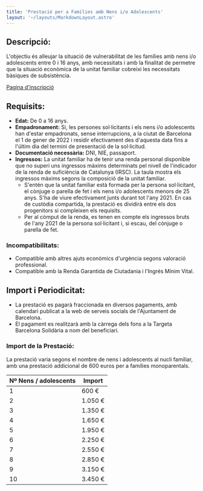 ```yaml
---
title: 'Prestació per a Famílies amb Nens i/o Adolescents'
layout: '~/layouts/MarkdownLayout.astro'
---
```


## Descripció:

L'objectiu és alleujar la situació de vulnerabilitat de les famílies amb nens i/o adolescents entre 0 i 16 anys, amb necessitats i amb la finalitat de permetre que la situació econòmica de la unitat familiar cobreixi les necessitats bàsiques de subsistència.

[Pagina d'inscripció](https://lesmevesajudes.barcelona.cat/es/ayudas/prestaciones-económicas-de-urgencia-social-las-familias-de-barcelona-con-niños-y-o)

## Requisits:

- **Edat:** De 0 a 16 anys.
- **Empadronament:** Sí, les persones sol·licitants i els nens i/o adolescents han d'estar empadronats, sense interrupcions, a la ciutat de Barcelona el 1 de gener de 2022 i residir efectivament des d'aquesta data fins a l'últim dia del termini de presentació de la sol·licitud.
- **Documentació necessària:** DNI, NIE, passaport.
- **Ingressos:** La unitat familiar ha de tenir una renda personal disponible que no superi uns ingressos màxims determinats pel nivell de l'indicador de la renda de suficiència de Catalunya (IRSC). La taula mostra els ingressos màxims segons la composició de la unitat familiar.
  - S'entén que la unitat familiar està formada per la persona sol·licitant, el cònjuge o parella de fet i els nens i/o adolescents menors de 25 anys. S'ha de viure efectivament junts durant tot l'any 2021. En cas de custòdia compartida, la prestació es dividirà entre els dos progenitors si compleixen els requisits.
  - Per al còmput de la renda, es tenen en compte els ingressos bruts de l'any 2021 de la persona sol·licitant i, si escau, del cònjuge o parella de fet.

### Incompatibilitats:

- Compatible amb altres ajuts econòmics d'urgència segons valoració professional.
- Compatible amb la Renda Garantida de Ciutadania i l'Ingrés Mínim Vital.

## Import i Periodicitat:

- La prestació es pagarà fraccionada en diversos pagaments, amb calendari publicat a la web de serveis socials de l'Ajuntament de Barcelona.
- El pagament es realitzarà amb la càrrega dels fons a la Targeta Barcelona Solidària a nom del beneficiari.

### Import de la Prestació:

La prestació varia segons el nombre de nens i adolescents al nucli familiar, amb una prestació addicional de 600 euros per a famílies monoparentals.

| Nº Nens / adolescents  | Import |
|----------------------------------------|---------|
| 1                                      | 600 €   |
| 2                                      | 1.050 € |
| 3                                      | 1.350 € |
| 4                                      | 1.650 € |
| 5                                      | 1.950 € |
| 6                                      | 2.250 € |
| 7                                      | 2.550 € |
| 8                                      | 2.850 € |
| 9                                      | 3.150 € |
| 10                                     | 3.450 € |